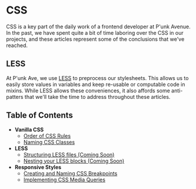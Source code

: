 # CSS
CSS is a key part of the daily work of a frontend developer at P'unk Avenue.
In the past, we have spent quite a bit of time laboring over the CSS in our projects, and these articles represent some of the conclusions that we've reached.

## LESS
At P'unk Ave, we use [LESS]('http://lesscss.org/') to preprocess our stylesheets.
This allows us to easily store values in variables and keep re-usable or computable code in mixins.
While LESS allows these conveniences, it also affords some anti-patters that we'll take the time to address throughout these articles.


## Table of Contents
* **Vanilla CSS**
  * [Order of CSS Rules](articles/ordering-css-rules.md)
  * [Naming CSS Classes](articles/naming-css-classes.md)
* **LESS**
  * [Structuring LESS files (Coming Soon)](#)
  * [Nesting your LESS blocks (Coming Soon)](#)
* **Responsive Styles**
  * [Creating and Naming CSS Breakpoints](articles/creating-and-naming-css-breakpoints.md)
  * [Implementing CSS Media Queries](articles/implementing-css-media-queries.md)
